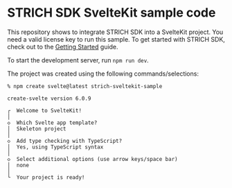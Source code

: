 # STRICH SDK SvelteKit sample code

This repository shows to integrate STRICH SDK into a SvelteKit project.
You need a valid license key to run this sample. To get started with STRICH SDK, check out to the [Getting Started](https://docs.strich.io/getting-started.html) guide.

To start the development server, run `npm run dev`.

The project was created using the following commands/selections:

```shell
% npm create svelte@latest strich-sveltekit-sample

create-svelte version 6.0.9

┌  Welcome to SvelteKit!
│
◇  Which Svelte app template?
│  Skeleton project
│
◇  Add type checking with TypeScript?
│  Yes, using TypeScript syntax
│
◇  Select additional options (use arrow keys/space bar)
│  none
│
└  Your project is ready!

```
